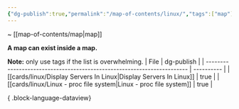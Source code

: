 ```yaml
---
{"dg-publish":true,"permalink":"/map-of-contents/linux/","tags":["map"]}
---
```


~ [[map-of-contents/map\|map]]

**A map can exist inside a map.**

**Note:** only use tags if the list is overwhelming.
| File                                                                    | dg-publish |
| ----------------------------------------------------------------------- | ---------- |
| [[cards/linux/Display Servers In Linux\|Display Servers In Linux]]   | true       |
| [[cards/linux/Linux -  proc file system\|Linux -  proc file system]] | true       |

{ .block-language-dataview}


